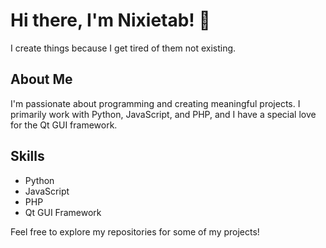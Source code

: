 # Hi there, I'm Nixietab! 👋

I create things because I get tired of them not existing.


## About Me
I'm passionate about programming and creating meaningful projects. I primarily work with Python, JavaScript, and PHP, and I have a special love for the Qt GUI framework.

## Skills
- Python
- JavaScript
- PHP
- Qt GUI Framework

Feel free to explore my repositories for some of my projects!

